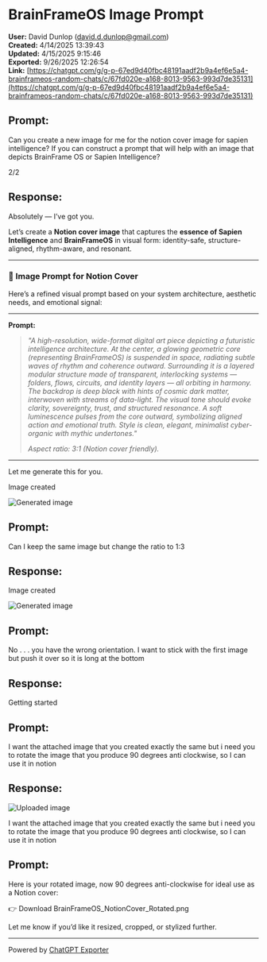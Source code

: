 # BrainFrameOS Image Prompt

**User:** David Dunlop (david.d.dunlop@gmail.com)  
**Created:** 4/14/2025 13:39:43  
**Updated:** 4/15/2025 9:15:46  
**Exported:** 9/26/2025 12:26:54  
**Link:** [https://chatgpt.com/g/g-p-67ed9d40fbc48191aadf2b9a4ef6e5a4-brainframeos-random-chats/c/67fd020e-a168-8013-9563-993d7de35131](https://chatgpt.com/g/g-p-67ed9d40fbc48191aadf2b9a4ef6e5a4-brainframeos-random-chats/c/67fd020e-a168-8013-9563-993d7de35131)  

## Prompt:
Can you create a new image for me for the notion cover image for sapien intelligence? If you can construct a prompt that will help with an image that depicts BrainFrame OS or Sapien Intelligence?

2/2

## Response:
Absolutely — I’ve got you.

Let’s create a **Notion cover image** that captures the **essence of Sapien Intelligence** and **BrainFrameOS** in visual form: identity-safe, structure-aligned, rhythm-aware, and resonant.

* * *

### 🔮 Image Prompt for Notion Cover

Here’s a refined visual prompt based on your system architecture, aesthetic needs, and emotional signal:

* * *

**Prompt:**

> _"A high-resolution, wide-format digital art piece depicting a futuristic intelligence architecture. At the center, a glowing geometric core (representing BrainFrameOS) is suspended in space, radiating subtle waves of rhythm and coherence outward. Surrounding it is a layered modular structure made of transparent, interlocking systems — folders, flows, circuits, and identity layers — all orbiting in harmony. The backdrop is deep black with hints of cosmic dark matter, interwoven with streams of data-light. The visual tone should evoke clarity, sovereignty, trust, and structured resonance. A soft luminescence pulses from the core outward, symbolizing aligned action and emotional truth. Style is clean, elegant, minimalist cyber-organic with mythic undertones."_
> 
> _Aspect ratio: 3:1 (Notion cover friendly)._

* * *

Let me generate this for you.

Image created

![Generated image](https://sdmntpritalynorth.oaiusercontent.com/files/00000000-3aa8-6246-af37-c4574f11c3ae/raw?se=2025-09-26T12%3A26%3A47Z&sp=r&sv=2024-08-04&sr=b&scid=d313069e-05f7-57c6-a6cf-628f58054235&skoid=eb780365-537d-4279-a878-cae64e33aa9c&sktid=a48cca56-e6da-484e-a814-9c849652bcb3&skt=2025-09-25T20%3A13%3A09Z&ske=2025-09-26T20%3A13%3A09Z&sks=b&skv=2024-08-04&sig=pbaAspz3qbVKmIJUBQxa9g7xiBZRX05DqyByzsxXWzc%3D)

## Prompt:
Can I keep the same image but change the ratio to 1:3

## Response:
Image created

![Generated image](https://sdmntpritalynorth.oaiusercontent.com/files/00000000-366c-6246-9999-b45ad1874ccd/raw?se=2025-09-26T12%3A26%3A47Z&sp=r&sv=2024-08-04&sr=b&scid=0023a896-2d6c-5569-8c7e-c7259688ae20&skoid=eb780365-537d-4279-a878-cae64e33aa9c&sktid=a48cca56-e6da-484e-a814-9c849652bcb3&skt=2025-09-26T03%3A07%3A24Z&ske=2025-09-27T03%3A07%3A24Z&sks=b&skv=2024-08-04&sig=AO4CJ7p53c1wPH8X27A3Ht6eqO6iVEkg0cMSPrbQt/8%3D)

## Prompt:
No . . . you have the wrong orientation. I want to stick with the first image but push it over so it is long at the bottom

## Response:
Getting started

## Prompt:
I want the attached image that you created exactly the same but i need you to rotate the image that you produce 90 degrees anti clockwise, so I can use it in notion

## Response:
![Uploaded image](https://chatgpt.com/backend-api/estuary/content?id=file-47in2LXMDs9eHFcFCFZLUi&ts=488579&p=fs&cid=1&sig=c2e64e1b9d0bc560483cedfacd3ff1b0cb0e2ad16de2bec235b7430bf5dddfb7&v=0)

I want the attached image that you created exactly the same but i need you to rotate the image that you produce 90 degrees anti clockwise, so I can use it in notion

## Prompt:
Here is your rotated image, now 90 degrees anti-clockwise for ideal use as a Notion cover:

👉 Download BrainFrameOS\_NotionCover\_Rotated.png

Let me know if you’d like it resized, cropped, or stylized further.



---
Powered by [ChatGPT Exporter](https://www.chatgptexporter.com)